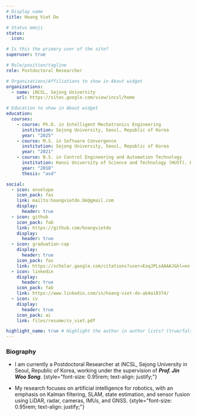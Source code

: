 ```yaml
---
# Display name
title: Hoang Viet Do

# Status emoji
status:
  icon:

# Is this the primary user of the site?
superuser: true

# Role/position/tagline
role: Postdoctoral Researcher

# Organizations/Affiliations to show in About widget
organizations:
  - name: iNCSL, Sejong University
    url: https://sites.google.com/view/incsl/home

# Education to show in About widget
education:
  courses:
    - course: Ph.D. in Intelligent Mechatronics Engineering
      institution: Sejong University, Seoul, Republic of Korea
      year: "2025"
    - course: M.S. in Software Convergence
      institution: Sejong University, Seoul, Republic of Korea
      year: "2021"
    - course: B.S. in Control Engineering and Automation Technology
      institution: Hanoi University of Science and Technology (HUST), Hanoi, Vietnam
      year: "2018"
      thesis: "asd"

social:
  - icon: envelope
    icon_pack: fas
    link: mailto:hoangvietdo.bk@gmail.com
    display:
      header: true
  - icon: github
    icon_pack: fab
    link: https://github.com/hoangvietdo
    display:
      header: true
  - icon: graduation-cap
    display:
      header: true
    icon_pack: fas
    link: https://scholar.google.com/citations?user=EoqJPLsAAAAJ&hl=en
  - icon: linkedin
    display:
      header: true
    icon_pack: fab
    link: https://www.linkedin.com/in/hoang-viet-do-ab4a10374/
  - icon: cv
    display:
      header: true
    icon_pack: ai
    link: files/resume/cv_viet.pdf

highlight_name: true # Highlight the author in author lists? (true/false)
---
```


### Biography

- I am currently a Postdoctoral Researcher at iNCSL, Sejong University in Seoul, Republic of Korea, working under the supervision of ***Prof. Jin Woo Song***.
{style="font-size: 0.95rem; text-align: justify;"}

- My research focuses on artificial intelligence for robotics, with an emphasis on Kalman filtering, SLAM, state estimation, and sensor fusion using LiDAR, radar, cameras, IMUs, and GNSS.
{style="font-size: 0.95rem; text-align: justify;"}